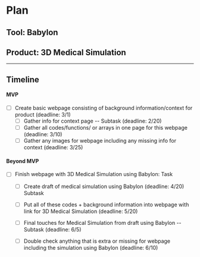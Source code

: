
# Plan

## Tool: Babylon
## Product: 3D Medical Simulation

---

## Timeline

#### MVP

- [ ] Create basic webpage consisting of background information/context for product (deadline: 3/1)
  - [ ] Gather info for context page -- Subtask (deadline: 2/20)
  - [ ] Gather all codes/functions/ or arrays in one page for this webpage (deadline: 3/10)
  - [ ] Gather any images for webpage including any missing info for context (deadline: 3/25)

#### Beyond MVP

- [ ] Finish webpage with 3D Medical Simulation using Babylon: Task
  - [ ] Create draft of medical simulation using Babylon (deadline: 4/20) Subtask
  - [ ] Put all of these codes + background information into webpage with link for 3D Medical Simulation (deadline: 5/20)
  - [ ] Final touches for Medical Simulation from draft using Babylon -- Subtask (deadline: 6/5)
  - [ ] Double check anything that is extra or missing for webpage including the simulation using Babylon (deadline: 6/10)


<!-- EXAMPLE

## Tool: APIs
## Product: Green Glass Door riddle app

## Timeline

### MVP

- [ ] Front-end
  - [x] Webpage to collect input from user (deadline: 4/15)
  - [ ] Webpage to display "yes, but a ___ can't" or "no, but a ___ can" (deadline: 5/1)
- [x] Back-end
  - [x] Use regex to test whether or not the word can go through the GGD (deadline: 3/1)
  - [x] Use the Twinword API to find related words (deadline: 3/15)
    - [ ] Iterate through the words until an opposite example can be found (deadline: 4/1)

#### Beyond MVP

- [ ] Use another API to make sure the opposite example is a noun
- [ ] Automate notification of API limit to make sure I don’t exceed free quota
- [ ] A multiple choice quizzer that will test the user’s knowledge of the solution

-->





<!-- DO NOT USE THIS YET

| Name | Glows | Grows |
| -------- | ------- | ------- |
|   |   |
|   |   |
|   |   |
|   |   |
|   |   |
|   |   |

-->
